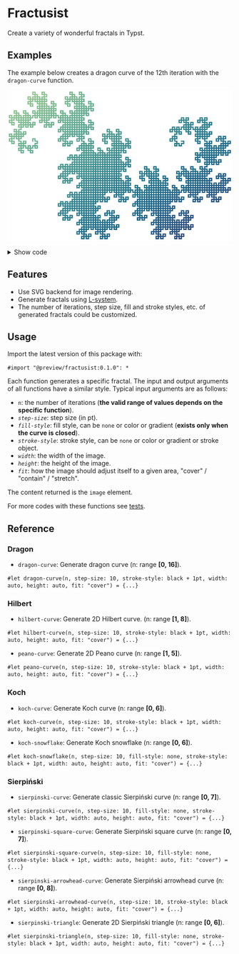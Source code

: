 # Fractusist

Create a variety of wonderful fractals in Typst.


## Examples

The example below creates a dragon curve of the 12th iteration with the `dragon-curve` function.

![The rendered dragon curve](./examples/dragon-curve-n12.png)

<details>
  <summary>Show code</summary>

  ```typ
  #set page(width: auto, height: auto, margin: 0pt)

  #dragon-curve(
    12, step-size: 6,
    stroke-style: stroke(
        paint: gradient.linear(..color.map.crest, angle: 45deg),
        thickness: 3pt,
        cap: "square"
    )
  )
  ```
</details>


## Features

- Use SVG backend for image rendering.
- Generate fractals using [L-system](https://en.wikipedia.org/wiki/L-system).
- The number of iterations, step size, fill and stroke styles, etc. of generated fractals could be customized.


## Usage

Import the latest version of this package with:

```typ
#import "@preview/fractusist:0.1.0": *
```

Each function generates a specific fractal. The input and output arguments of all functions have a similar style. Typical input arguments are as follows:

- `n`: the number of iterations (**the valid range of values depends on the specific function**).
- _`step-size`_: step size (in pt).
- _`fill-style`_: fill style, can be `none` or color or gradient (**exists only when the curve is closed**).
- _`stroke-style`_: stroke style, can be `none` or color or gradient or stroke object.
- _`width`_: the width of the image.
- _`height`_: the height of the image.
- _`fit`_: how the image should adjust itself to a given area, "cover" / "contain" / "stretch".

The content returned is the `image` element.

For more codes with these functions see [tests](./tests).


## Reference

### Dragon

- `dragon-curve`: Generate dragon curve (n: range **[0, 16]**).

```typ
#let dragon-curve(n, step-size: 10, stroke-style: black + 1pt, width: auto, height: auto, fit: "cover") = {...}
```


### Hilbert

- `hilbert-curve`: Generate 2D Hilbert curve. (n: range **[1, 8]**).

```typ
#let hilbert-curve(n, step-size: 10, stroke-style: black + 1pt, width: auto, height: auto, fit: "cover") = {...}
```

- `peano-curve`: Generate 2D Peano curve (n: range **[1, 5]**).

```typ
#let peano-curve(n, step-size: 10, stroke-style: black + 1pt, width: auto, height: auto, fit: "cover") = {...}
```


### Koch

- `koch-curve`: Generate Koch curve (n: range **[0, 6]**).

```typ
#let koch-curve(n, step-size: 10, stroke-style: black + 1pt, width: auto, height: auto, fit: "cover") = {...}
```

-  `koch-snowflake`: Generate Koch snowflake (n: range **[0, 6]**).

```typ
#let koch-snowflake(n, step-size: 10, fill-style: none, stroke-style: black + 1pt, width: auto, height: auto, fit: "cover") = {...}
```


### Sierpiński

- `sierpinski-curve`: Generate classic Sierpiński curve (n: range **[0, 7]**).

```typ
#let sierpinski-curve(n, step-size: 10, fill-style: none, stroke-style: black + 1pt, width: auto, height: auto, fit: "cover") = {...}
```

- `sierpinski-square-curve`: Generate Sierpiński square curve (n: range **[0, 7]**).

```typ
#let sierpinski-square-curve(n, step-size: 10, fill-style: none, stroke-style: black + 1pt, width: auto, height: auto, fit: "cover") = {...}
```

- `sierpinski-arrowhead-curve`: Generate Sierpiński arrowhead curve (n: range **[0, 8]**).

```typ
#let sierpinski-arrowhead-curve(n, step-size: 10, stroke-style: black + 1pt, width: auto, height: auto, fit: "cover") = {...}
```

- `sierpinski-triangle`: Generate 2D Sierpiński triangle (n: range **[0, 6]**).

```typ
#let sierpinski-triangle(n, step-size: 10, fill-style: none, stroke-style: black + 1pt, width: auto, height: auto, fit: "cover") = {...}
```

